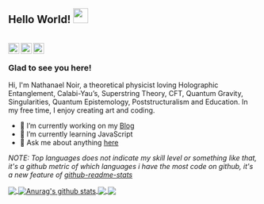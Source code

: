 ## Hello World! <img src="https://raw.githubusercontent.com/syedareehaquasar/syedareehaquasar/master/gifs/Hi.gif" width="30px"></h2>

<br />
<a href="https://twitter.com/nathanaelnoir">
  <img align="left" alt="Nathanael's Twitter" width="22px" src="https://cdn.jsdelivr.net/npm/simple-icons@v3/icons/twitter.svg" />
</a>
<a href="https://github.com/nathanaelnoir">
  <img align="left" alt="Nathanael's Github" width="22px" src="https://cdn.jsdelivr.net/npm/simple-icons@v3/icons/github.svg" />
</a>
<a href="https://instagram.com/nathanaelnoir/">
  <img align="left" alt="Nathanael's Instagram" width="22px" src="https://cdn.jsdelivr.net/npm/simple-icons@v3/icons/instagram.svg" />
</a>

<br />

### Glad to see you here! &nbsp;

Hi, I'm Nathanael Noir, a theoretical physicist loving Holographic Entanglement, Calabi-Yau’s, Superstring Theory, CFT, Quantum Gravity, Singularities, Quantum Epistemology, Poststructuralism and Education. In my free time, I enjoy creating art and coding.

- 🔭 I’m currently working on my [Blog](https://github.com/nathanaelnoir/website)
- 🌱 I’m currently learning JavaScript
- 💬 Ask me about anything [here](https://github.com/nathanaelnoir/nathanaelnoir/issues)


<!--- 
  if you have forked this to use on your profile, 
  Change the `github-readme-stats.anuraghazra1.vercel.app` to `github-readme-stats.vercel.app` 
--->

<!-- Change the `github-readme-stats.anuraghazra1.vercel.app` to `github-readme-stats.vercel.app`  -->

*NOTE: Top languages does not indicate my skill level or something like that, it's a github metric of which languages i have the most code on github, it's a new feature of [github-readme-stats](https://github.com/anuraghazra/github-readme-stats)*

<a href="https://github.com/anuraghazra/github-readme-stats">
  <!-- Change the `github-readme-stats.anuraghazra1.vercel.app` to `github-readme-stats.vercel.app`  -->
  <img align="center" src="https://github-readme-stats.anuraghazra1.vercel.app/api/top-langs/?username=nathanaelnoir&count_private=true&theme=radical&hide=glsl,python" />
</a>
<a href="https://github.com/anuraghazra/github-readme-stats">
  <img align="center" src="https://github-readme-stats.anuraghazra1.vercel.app/api?username=nathanaelnoir&count_private=true&show_icons=true&theme=radical&line_height=27" alt="Anurag's github stats" />
</a>

<a href="https://github.com/nathanaelnoir/website">
  <!-- Change the `github-readme-stats.anuraghazra1.vercel.app` to `github-readme-stats.vercel.app`  -->
  <img align="center" src="https://github-readme-stats.anuraghazra1.vercel.app/api/pin/?username=nathanaelnoir&repo=website&theme=radical" />
</a>    
<a href="https://github.com/nathanaelnoir/animations">
  <!-- Change the `github-readme-stats.anuraghazra1.vercel.app` to `github-readme-stats.vercel.app`  -->
  <img align="center" src="https://github-readme-stats.anuraghazra1.vercel.app/api/pin/?username=nathanaelnoir&repo=animations&theme=radical" />
